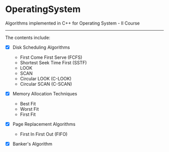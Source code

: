 # OperatingSystem
Algorithms implemented in C++ for Operating System - II Course

----

The contents include:

- [x] Disk Scheduling Algorithms
  - First Come First Serve (FCFS)
  - Shortest Seek Time First (SSTF)
  - LOOK
  - SCAN
  - Circular LOOK (C-LOOK)
  - Circular SCAN (C-SCAN)
  
 - [x] Memory Allocation Techniques
    - Best Fit
    - Worst Fit
    - First Fit
  
 - [x] Page Replacement Algorithms
    - First In First Out (FIFO)
  
 - [x] Banker's Algorithm
  
